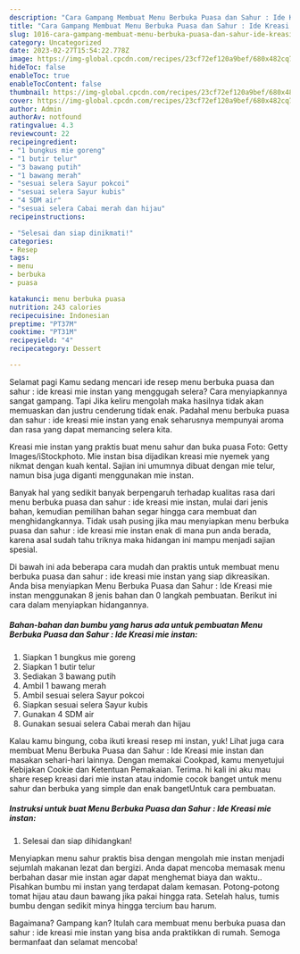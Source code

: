 ```yaml
---
description: "Cara Gampang Membuat Menu Berbuka Puasa dan Sahur : Ide Kreasi mie instan, Enak Banget"
title: "Cara Gampang Membuat Menu Berbuka Puasa dan Sahur : Ide Kreasi mie instan, Enak Banget"
slug: 1016-cara-gampang-membuat-menu-berbuka-puasa-dan-sahur-ide-kreasi-mie-instan-enak-banget
category: Uncategorized
date: 2023-02-27T15:54:22.778Z
image: https://img-global.cpcdn.com/recipes/23cf72ef120a9bef/680x482cq70/menu-berbuka-puasa-dan-sahur-ide-kreasi-mie-instan-foto-resep-utama.jpg
hideToc: false
enableToc: true
enableTocContent: false
thumbnail: https://img-global.cpcdn.com/recipes/23cf72ef120a9bef/680x482cq70/menu-berbuka-puasa-dan-sahur-ide-kreasi-mie-instan-foto-resep-utama.jpg
cover: https://img-global.cpcdn.com/recipes/23cf72ef120a9bef/680x482cq70/menu-berbuka-puasa-dan-sahur-ide-kreasi-mie-instan-foto-resep-utama.jpg
author: Admin
authorAv: notfound
ratingvalue: 4.3
reviewcount: 22
recipeingredient:
- "1 bungkus mie goreng"
- "1 butir telur"
- "3 bawang putih"
- "1 bawang merah"
- "sesuai selera Sayur pokcoi"
- "sesuai selera Sayur kubis"
- "4 SDM air"
- "sesuai selera Cabai merah dan hijau"
recipeinstructions:

- "Selesai dan siap dinikmati!"
categories:
- Resep
tags:
- menu
- berbuka
- puasa

katakunci: menu berbuka puasa 
nutrition: 243 calories
recipecuisine: Indonesian
preptime: "PT37M"
cooktime: "PT31M"
recipeyield: "4"
recipecategory: Dessert

---
```



Selamat pagi Kamu sedang mencari ide resep menu berbuka puasa dan sahur : ide kreasi mie instan yang menggugah selera? Cara menyiapkannya sangat gampang. Tapi Jika keliru mengolah maka hasilnya tidak akan memuaskan dan justru cenderung tidak enak. Padahal menu berbuka puasa dan sahur : ide kreasi mie instan yang enak seharusnya mempunyai aroma dan rasa yang dapat memancing selera kita.


Kreasi mie instan yang praktis buat menu sahur dan buka puasa Foto: Getty Images/iStockphoto. Mie instan bisa dijadikan kreasi mie nyemek yang nikmat dengan kuah kental. Sajian ini umumnya dibuat dengan mie telur, namun bisa juga diganti menggunakan mie instan.

Banyak hal yang sedikit banyak berpengaruh terhadap kualitas rasa dari menu berbuka puasa dan sahur : ide kreasi mie instan, mulai dari jenis bahan, kemudian pemilihan bahan segar hingga cara membuat dan menghidangkannya. Tidak usah pusing jika mau menyiapkan menu berbuka puasa dan sahur : ide kreasi mie instan enak di mana pun anda berada, karena asal sudah tahu triknya maka hidangan ini mampu menjadi sajian spesial.


Di bawah ini ada beberapa cara mudah dan praktis untuk membuat menu berbuka puasa dan sahur : ide kreasi mie instan yang siap dikreasikan. Anda bisa menyiapkan Menu Berbuka Puasa dan Sahur : Ide Kreasi mie instan menggunakan 8 jenis bahan dan 0 langkah pembuatan. Berikut ini cara dalam menyiapkan hidangannya.

<!--inarticleads1-->

##### Bahan-bahan dan bumbu yang harus ada untuk pembuatan Menu Berbuka Puasa dan Sahur : Ide Kreasi mie instan:

1. Siapkan 1 bungkus mie goreng
1. Siapkan 1 butir telur
1. Sediakan 3 bawang putih
1. Ambil 1 bawang merah
1. Ambil sesuai selera Sayur pokcoi
1. Siapkan sesuai selera Sayur kubis
1. Gunakan 4 SDM air
1. Gunakan sesuai selera Cabai merah dan hijau


Kalau kamu bingung, coba ikuti kreasi resep mi instan, yuk! Lihat juga cara membuat Menu Berbuka Puasa dan Sahur : Ide Kreasi mie instan dan masakan sehari-hari lainnya. Dengan memakai Cookpad, kamu menyetujui Kebijakan Cookie dan Ketentuan Pemakaian. Terima. hi kali ini aku mau share resep kreasi dari mie instan atau indomie cocok banget untuk menu sahur dan berbuka yang simple dan enak bangetUntuk cara pembuatan. 

<!--inarticleads2-->

##### Instruksi untuk buat Menu Berbuka Puasa dan Sahur : Ide Kreasi mie instan:


1. Selesai dan siap dihidangkan!

Menyiapkan menu sahur praktis bisa dengan mengolah mie instan menjadi sejumlah makanan lezat dan bergizi. Anda dapat mencoba memasak menu berbahan dasar mie instan agar dapat menghemat biaya dan waktu.. Pisahkan bumbu mi instan yang terdapat dalam kemasan. Potong-potong tomat hijau atau daun bawang jika pakai hingga rata. Setelah halus, tumis bumbu dengan sedikit minya hingga tercium bau harum. 

Bagaimana? Gampang kan? Itulah cara membuat menu berbuka puasa dan sahur : ide kreasi mie instan yang bisa anda praktikkan di rumah. Semoga bermanfaat dan selamat mencoba!
